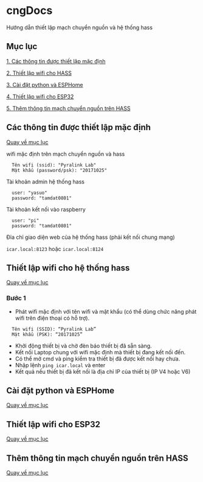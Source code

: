 # cngDocs
Hướng dẫn thiết lập mạch chuyển nguồn và hệ thống hass

## Mục lục
[1. Các thông tin được thiết lập mặc định](#cac-thong-tin-duoc-thiet-lap-mac-dinh)

[2. Thiết lập wifi cho HASS](#thiết-lập-wifi-cho-hệ-thống-hass)

[3. Cài đặt python và ESPHome](#cài-đặt-python-và-ESPHome)

[4. Thiết lập wifi cho ESP32](#thiết-lập-wifi-cho-esp32)

[5. Thêm thông tin mạch chuyển nguồn trên HASS](#thêm-thông-tin-mạch-chuyển-nguồn-trên-hass)

## Các thông tin được thiết lập mặc định
[Quay về mục lục](#mục-lục)

wifi mặc định trên mạch chuyển nguồn và hass

```
  Tên wifi (ssid): "Pyralink Lab"
  Mật khẩu (password/psk): "20171025"
```

Tài khoản admin hệ thống hass

```
  user: "yasuo"
  password: "tamdat0801"
```

Tài khoản kết nối vào raspberry 

```
  user: "pi"
  password: "tamdat0801"
```

Đỉa chỉ giao diện web của hệ thống hass (phải kết nối chung mạng)

```icar.local:8123``` hoặc ```icar.local:8124```

## Thiết lập wifi cho hệ thống hass
[Quay về mục lục](#mục-lục)

### Bước 1
- Phát wifi mặc định với tên wifi và mật khẩu (có thể dùng chức năng phát wifi trên điện thoại có hỗ trợ).

```
  Tên wifi (SSID): “Pyralink Lab”
  Mật khẩu (PSK): “20171025”
```

-	Khởi động thiết bị và chờ đèn báo thiết bị đã sẵn sàng.
-	Kết nối Laptop chung với wifi mặc định mà thiết bị đang kết nối đến.
-	Có thể mở cmd và ping kiểm tra thiết bị đã được kết nối hay chưa.
- Nhập lệnh ```ping icar.local``` và enter
-	Kết quả nếu thiết bị đã kết nối là địa chỉ IP của thiết bị (IP V4 hoặc V6)

## Cài đặt python và ESPHome
[Quay về mục lục](#mục-lục)


## Thiết lập wifi cho ESP32
[Quay về mục lục](#mục-lục)


## Thêm thông tin mạch chuyển nguồn trên HASS
[Quay về mục lục](#mục-lục)


